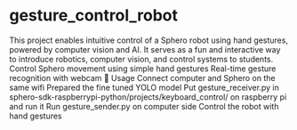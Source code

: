 # gesture_control_robot
This project enables intuitive control of a Sphero robot using hand gestures, powered by computer vision and AI. It serves as a fun and interactive way to introduce robotics, computer vision, and control systems to students.
Control Sphero movement using simple hand gestures
Real-time gesture recognition with webcam
🚀 Usage
Connect computer and Sphero on the same wifi
Prepared the fine tuned YOLO model
Put gesture_receiver.py in sphero-sdk-raspberrypi-python/projects/keyboard_control/ on raspberry pi and run it
Run gesture_sender.py on computer side
Control the robot with hand gestures 
